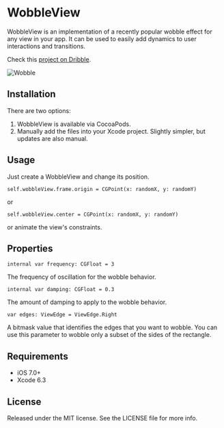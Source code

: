 # WobbleView

WobbleView is an implementation of a recently popular wobble effect for any view in your app. It can be used to easily add dynamics to user interactions and transitions. 

Check this [project on Dribble](https://dribbble.com/shots/2009891-Bits-and-pixels-Wobble-Effect).

![Wobble](https://github.com/inFullMobile/WobbleView/blob/master/wobble.gif?raw=true)

## Installation

There are two options:

1. WobbleView is available via CocoaPods.
2. Manually add the files into your Xcode project. Slightly simpler, but updates are also manual.

## Usage

Just create a WobbleView and change its position.  

```
self.wobbleView.frame.origin = CGPoint(x: randomX, y: randomY)
```

or 

```
self.wobbleView.center = CGPoint(x: randomX, y: randomY)
```

or animate the view's constraints.

## Properties

```
internal var frequency: CGFloat = 3
```

The frequency of oscillation for the wobble behavior.

```
internal var damping: CGFloat = 0.3
```

The amount of damping to apply to the wobble behavior.

```
var edges: ViewEdge = ViewEdge.Right
```

A bitmask value that identifies the edges that you want to wobble. You can use this parameter to wobble only a subset of the sides of the rectangle.

## Requirements

- iOS 7.0+
- Xcode 6.3

## License

Released under the MIT license. See the LICENSE file for more info.
